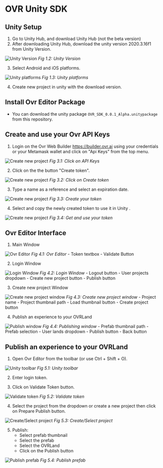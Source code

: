 # OVR Unity SDK

## Unity Setup
1. Go to Unity Hub, and download Unity Hub (not the beta version)
2. After downloading Unity Hub, download the unity version 2020.3.16f1 from Unity Version.

![Unity Version](https://assets.ovr.ai/images/github-sdk/unity-builder-tutorial-01.png)
_Fig 1.2: Unity Version_

3.	Select Android and iOS platforms.

![Unity platforms](https://assets.ovr.ai/images/github-sdk/unity-builder-tutorial-02.png)
_Fig 1.3: Unity platforms_

4.	Create new project in unity with the download version.


## Install Ovr Editor Package
- You can download the unity package `OVR_SDK_0.0.1_Alpha.unitypackage` from this repository.

## Create and use your Ovr API Keys
1.	Login on the Ovr Web Builder https://builder.ovr.ai using your credentials or your Metamask wallet and click on "Api Keys" from the top menu.

![Create new project](https://assets.ovr.ai/images/github-sdk/unity-builder-tutorial-03.png)
_Fig 3.1: Click on API Keys_

2. Click on the the button "Create token".

![Create new project](https://assets.ovr.ai/images/github-sdk/unity-builder-tutorial-04.png)
_Fig 3.2: Click on Create token_

3.	Type a name as a reference and select an expiration date.

![Create new project](https://assets.ovr.ai/images/github-sdk/unity-builder-tutorial-05.png)
_Fig 3.3: Create your token_

4.	Select and copy the newly created token to use it in Unity .

![Create new project](https://assets.ovr.ai/images/github-sdk/unity-builder-tutorial-06.png)
_Fig 3.4: Get and use your token_

## Ovr Editor Interface
1.	Main Window

![Ovr Editor](https://assets.ovr.ai/images/github-sdk/unity-builder-tutorial-07.png)
_Fig 4.1: Ovr Editor_
    - Token textbox
    - Validate Button

2.	Login Window

![Login Window](https://assets.ovr.ai/images/github-sdk/unity-builder-tutorial-08.png)
_Fig 4.2: Login Window_
    - Logout button
    - User projects dropdown
    - Create new project button
    - Publish button

3.	Create new project Window 

![Create new project window](https://assets.ovr.ai/images/github-sdk/unity-builder-tutorial-09.png)
_Fig 4.3: Create new project window_
    - Project name
    - Project thumbnail path
    - Load thumbnail button
    - Create project button

4.	Publish an experience to your OVRLand

![Publish window](https://assets.ovr.ai/images/github-sdk/tut-01.png)
_Fig 4.4: Publishing window_
    - Prefab thumbnail path
    - Prefab selection
    - User lands dropdown
    - Publish button
    - Back button

## Publish an experience to your OVRLand
1.	Open Ovr Editor from the toolbar (or use Ctrl + Shift + O).

![Unity toolbar](https://assets.ovr.ai/images/github-sdk/tut-02.png)
_Fig 5.1: Unity toolbar_

2.	Enter login token.

3.	Click on Validate Token button.

![Validate token](https://assets.ovr.ai/images/github-sdk/unity-builder-tutorial-08.png)
_Fig 5.2: Validate token_

4.	Select the project from the dropdown or create a new project then click on Prepare Publish button.

![Create/Select project](https://assets.ovr.ai/images/github-sdk/unity-builder-tutorial-09.png)
_Fig 5.3: Create/Select project_

5.	Publish:
    - Select prefab thumbnail
    - Select the prefab
    - Select the OVRLand
    - Click on the Publish button

![Publish prefab](https://assets.ovr.ai/images/github-sdk/unity-builder-tutorial-10.png)
_Fig 5.4: Publish prefab_